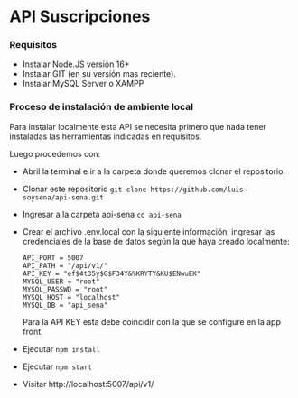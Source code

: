 # API Suscripciones

### Requisitos
- Instalar Node.JS versión 16+
- Instalar GIT (en su versión mas reciente).
- Instalar MySQL Server o XAMPP

### Proceso de instalación de ambiente local

Para instalar localmente esta API se necesita primero que nada tener instaladas las herramientas indicadas en requisitos.

Luego procedemos con:

- Abril la terminal e ir a la carpeta donde queremos clonar el repositorio.

- Clonar este repositorio ```git clone https://github.com/luis-soysena/api-sena.git```

- Ingresar a la carpeta api-sena ```cd api-sena```

- Crear el archivo .env.local con la siguiente información, ingresar las credenciales de la base de datos según la que haya creado localmente:

  ```
  API_PORT = 5007
  API_PATH = "/api/v1/"
  API_KEY = "ef$4t35y$G$F34Y&%KRYTY&KU$ENwuEK"
  MYSQL_USER = "root"
  MYSQL_PASSWD = "root"
  MYSQL_HOST = "localhost"
  MYSQL_DB = "api_sena"
  ```

  Para la API KEY esta debe coincidir con la que se configure en la app front.

- Ejecutar ```npm install```

- Ejecutar ```npm start```

- Visitar http://localhost:5007/api/v1/
